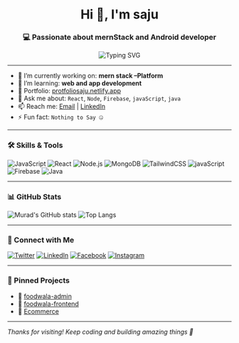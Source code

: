 <h1 align="center">Hi 👋, I'm saju</h1>
<h3 align="center">💻  Passionate about mernStack and Android developer</h3>

<p align="center">
  <img src="https://readme-typing-svg.herokuapp.com?font=Fira+Code&weight=500&size=20&duration=4000&pause=1000&color=00F7FF&center=true&vCenter=true&width=500&lines=Full-Stack+Developer+%7C+MERN+Lover;Android+Developer+%7C+Open+Source+Contributor;Learning+Daily+%F0%9F%93%9A" alt="Typing SVG" />
</p>

---

- 🔭 I’m currently working on: **mern stack –Platform**
- 🌱 I’m learning: **web and app development**
- 💼 Portfolio: [protfoliosaju.netlify.app](https://protfoliosaju.netlify.app/)
- 💬 Ask me about: `React`, `Node`, `Firebase`, `javaScript`, `java`
- 📫 Reach me: [Email](shanawajsaju@gmail.com) | [LinkedIn](https://www.linkedin.com/in/shanawaj-hossain-saju-3115b922b/)
- ⚡ Fun fact: `Nothing to Say 🤐`

---

### 🛠️ Skills & Tools

![JavaScript](https://img.shields.io/badge/-JavaScript-black?style=flat-square&logo=javascript)
![React](https://img.shields.io/badge/-React-black?style=flat-square&logo=react)
![Node.js](https://img.shields.io/badge/-Node.js-black?style=flat-square&logo=node.js)
![MongoDB](https://img.shields.io/badge/-MongoDB-black?style=flat-square&logo=mongodb)
![TailwindCSS](https://img.shields.io/badge/-TailwindCSS-black?style=flat-square&logo=tailwind-css)
![javaScript](https://img.shields.io/badge/-Javascript-black?style=flat-square&logo=javascript)
![Firebase](https://img.shields.io/badge/-Firebase-black?style=flat-square&logo=firebase)
![Java](https://img.shields.io/badge/-Java-black?style=flat-square&logo=java)

---

### 📊 GitHub Stats

![Murad's GitHub stats](https://github-readme-stats.vercel.app/api?username=saju45&show_icons=true&theme=radical)
![Top Langs](https://github-readme-stats.vercel.app/api/top-langs/?username=saju45&layout=compact&theme=radical)

---

### 🔗 Connect with Me

[![Twitter](https://img.shields.io/badge/-Twitter-1DA1F2?style=flat-square&logo=twitter)](https://x.com/SajuShanaw89185)
[![LinkedIn](https://img.shields.io/badge/-LinkedIn-0077B5?style=flat-square&logo=linkedin)](https://www.linkedin.com/in/shanawaj-hossain-saju-3115b922b/)
[![Facebook](https://img.shields.io/badge/-Facebook-1877F2?style=flat-square&logo=facebook)](https://www.facebook.com/prince.saju.645486/)
[![Instagram](https://img.shields.io/badge/-Instagram-E4405F?style=flat-square&logo=instagram)](https://www.instagram.com/shanawajhossainsaju/?hl=en)

---

### 📌 Pinned Projects

- 🔗 [foodwala-admin](https://foodwalaadmin.netlify.app)
- 🔗 [foodwala-frontend](https://foodwalasaju.netlify.app)
- 🔗 [Ecommerce](https://ecommerce-app-frontend-mqhg.onrender.com)

---

_Thanks for visiting! Keep coding and building amazing things 🚀_
